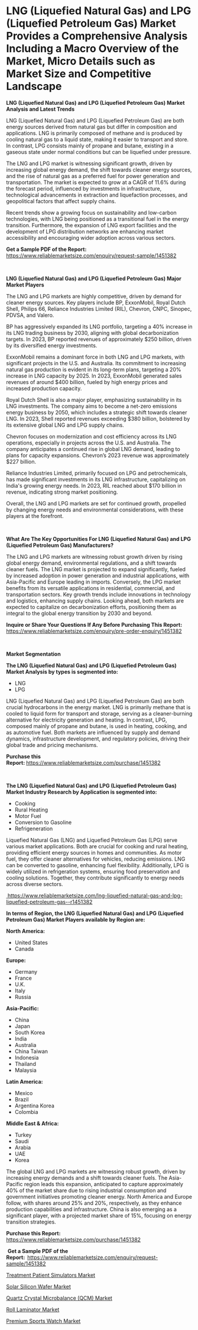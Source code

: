 <p><h1>LNG (Liquefied Natural Gas) and LPG (Liquefied Petroleum Gas) Market Provides a Comprehensive Analysis Including a Macro Overview of the Market, Micro Details such as Market Size and Competitive Landscape</h1></p><p><strong>LNG (Liquefied Natural Gas) and LPG (Liquefied Petroleum Gas) Market Analysis and Latest Trends</strong></p>
<p><p>LNG (Liquefied Natural Gas) and LPG (Liquefied Petroleum Gas) are both energy sources derived from natural gas but differ in composition and applications. LNG is primarily composed of methane and is produced by cooling natural gas to a liquid state, making it easier to transport and store. In contrast, LPG consists mainly of propane and butane, existing in a gaseous state under normal conditions but can be liquefied under pressure.</p><p>The LNG and LPG market is witnessing significant growth, driven by increasing global energy demand, the shift towards cleaner energy sources, and the rise of natural gas as a preferred fuel for power generation and transportation. The market is expected to grow at a CAGR of 11.6% during the forecast period, influenced by investments in infrastructure, technological advancements in extraction and liquefaction processes, and geopolitical factors that affect supply chains.</p><p>Recent trends show a growing focus on sustainability and low-carbon technologies, with LNG being positioned as a transitional fuel in the energy transition. Furthermore, the expansion of LNG export facilities and the development of LPG distribution networks are enhancing market accessibility and encouraging wider adoption across various sectors.</p></p>
<p><strong>Get a Sample PDF of the Report:&nbsp;</strong> <a href="https://www.reliablemarketsize.com/enquiry/request-sample/1451382?utm_campaign=2218&utm_medium=2&utm_source=Github&utm_content=ia&utm_term=02022025&utm_id=lng-liquefied-natural-gas-and-lpg-liquefied-petroleum-gas">https://www.reliablemarketsize.com/enquiry/request-sample/1451382</a></p>
<p>&nbsp;</p>
<p><strong>LNG (Liquefied Natural Gas) and LPG (Liquefied Petroleum Gas) Major Market Players</strong></p>
<p><p>The LNG and LPG markets are highly competitive, driven by demand for cleaner energy sources. Key players include BP, ExxonMobil, Royal Dutch Shell, Philips 66, Reliance Industries Limited (RIL), Chevron, CNPC, Sinopec, PDVSA, and Valero. </p><p>BP has aggressively expanded its LNG portfolio, targeting a 40% increase in its LNG trading business by 2030, aligning with global decarbonization targets. In 2023, BP reported revenues of approximately $250 billion, driven by its diversified energy investments.</p><p>ExxonMobil remains a dominant force in both LNG and LPG markets, with significant projects in the U.S. and Australia. Its commitment to increasing natural gas production is evident in its long-term plans, targeting a 20% increase in LNG capacity by 2025. In 2023, ExxonMobil generated sales revenues of around $400 billion, fueled by high energy prices and increased production capacity.</p><p>Royal Dutch Shell is also a major player, emphasizing sustainability in its LNG investments. The company aims to become a net-zero emissions energy business by 2050, which includes a strategic shift towards cleaner LNG. In 2023, Shell reported revenues exceeding $380 billion, bolstered by its extensive global LNG and LPG supply chains.</p><p>Chevron focuses on modernization and cost efficiency across its LNG operations, especially in projects across the U.S. and Australia. The company anticipates a continued rise in global LNG demand, leading to plans for capacity expansions. Chevron’s 2023 revenue was approximately $227 billion.</p><p>Reliance Industries Limited, primarily focused on LPG and petrochemicals, has made significant investments in its LNG infrastructure, capitalizing on India's growing energy needs. In 2023, RIL reached about $170 billion in revenue, indicating strong market positioning.</p><p>Overall, the LNG and LPG markets are set for continued growth, propelled by changing energy needs and environmental considerations, with these players at the forefront.</p></p>
<p>&nbsp;</p>
<p><strong>What Are The Key Opportunities For LNG (Liquefied Natural Gas) and LPG (Liquefied Petroleum Gas) Manufacturers?</strong></p>
<p><p>The LNG and LPG markets are witnessing robust growth driven by rising global energy demand, environmental regulations, and a shift towards cleaner fuels. The LNG market is projected to expand significantly, fueled by increased adoption in power generation and industrial applications, with Asia-Pacific and Europe leading in imports. Conversely, the LPG market benefits from its versatile applications in residential, commercial, and transportation sectors. Key growth trends include innovations in technology and logistics, enhancing supply chains. Looking ahead, both markets are expected to capitalize on decarbonization efforts, positioning them as integral to the global energy transition by 2030 and beyond.</p></p>
<p><strong>Inquire or Share Your Questions If Any Before Purchasing This Report:</strong> <a href="https://www.reliablemarketsize.com/enquiry/pre-order-enquiry/1451382?utm_campaign=2218&utm_medium=2&utm_source=Github&utm_content=ia&utm_term=02022025&utm_id=lng-liquefied-natural-gas-and-lpg-liquefied-petroleum-gas">https://www.reliablemarketsize.com/enquiry/pre-order-enquiry/1451382</a></p>
<p>&nbsp;</p>
<p><strong>Market Segmentation</strong></p>
<p><strong>The LNG (Liquefied Natural Gas) and LPG (Liquefied Petroleum Gas) Market Analysis by types is segmented into:</strong></p>
<p><ul><li>LNG</li><li>LPG</li></ul></p>
<p><p>LNG (Liquefied Natural Gas) and LPG (Liquefied Petroleum Gas) are both crucial hydrocarbons in the energy market. LNG is primarily methane that is cooled to liquid form for transport and storage, serving as a cleaner-burning alternative for electricity generation and heating. In contrast, LPG, composed mainly of propane and butane, is used in heating, cooking, and as automotive fuel. Both markets are influenced by supply and demand dynamics, infrastructure development, and regulatory policies, driving their global trade and pricing mechanisms.</p></p>
<p><strong>Purchase this Report:&nbsp;</strong><a href="https://www.reliablemarketsize.com/purchase/1451382?utm_campaign=2218&utm_medium=2&utm_source=Github&utm_content=ia&utm_term=02022025&utm_id=lng-liquefied-natural-gas-and-lpg-liquefied-petroleum-gas">https://www.reliablemarketsize.com/purchase/1451382</a></p>
<p>&nbsp;</p>
<p><strong>The LNG (Liquefied Natural Gas) and LPG (Liquefied Petroleum Gas) Market Industry Research by Application is segmented into:</strong></p>
<p><ul><li>Cooking</li><li>Rural Heating</li><li>Motor Fuel</li><li>Conversion to Gasoline</li><li>Refrigeneration</li></ul></p>
<p><p>Liquefied Natural Gas (LNG) and Liquefied Petroleum Gas (LPG) serve various market applications. Both are crucial for cooking and rural heating, providing efficient energy sources in homes and communities. As motor fuel, they offer cleaner alternatives for vehicles, reducing emissions. LNG can be converted to gasoline, enhancing fuel flexibility. Additionally, LPG is widely utilized in refrigeration systems, ensuring food preservation and cooling solutions. Together, they contribute significantly to energy needs across diverse sectors.</p></p>
<p><a href="https://www.reliablemarketsize.com/lng-liquefied-natural-gas-and-lpg-liquefied-petroleum-gas--r1451382?utm_campaign=2218&utm_medium=2&utm_source=Github&utm_content=ia&utm_term=02022025&utm_id=lng-liquefied-natural-gas-and-lpg-liquefied-petroleum-gas">&nbsp;https://www.reliablemarketsize.com/lng-liquefied-natural-gas-and-lpg-liquefied-petroleum-gas--r1451382</a></p>
<p><strong>In terms of Region, the LNG (Liquefied Natural Gas) and LPG (Liquefied Petroleum Gas) Market Players available by Region are:</strong></p>
<p>
    <p> <strong> North America: </strong>
        <ul>
            <li>United States</li>
            <li>Canada</li>
        </ul>
        </p> 
    <p> <strong> Europe: </strong>
        <ul>
            <li>Germany</li>
            <li>France</li>
            <li>U.K.</li>
            <li>Italy</li>
            <li>Russia</li>
        </ul>
        </p> 
    <p> <strong> Asia-Pacific: </strong>
        <ul>
            <li>China</li>
            <li>Japan</li>
            <li>South Korea</li>
            <li>India</li>
            <li>Australia</li>
            <li>China Taiwan</li>
            <li>Indonesia</li>
            <li>Thailand</li>
            <li>Malaysia</li>
        </ul>
        </p> 
    <p> <strong> Latin America: </strong>
        <ul>
            <li>Mexico</li>
            <li>Brazil</li>
            <li>Argentina Korea</li>
            <li>Colombia</li>
        </ul>
        </p> 
    <p> <strong> Middle East & Africa: </strong>
        <ul>
            <li>Turkey</li>
            <li>Saudi</li>
            <li>Arabia</li>
            <li>UAE</li>
            <li>Korea</li>
        </ul>
    </p>
    </p>
<p><p>The global LNG and LPG markets are witnessing robust growth, driven by increasing energy demands and a shift towards cleaner fuels. The Asia-Pacific region leads this expansion, anticipated to capture approximately 40% of the market share due to rising industrial consumption and government initiatives promoting cleaner energy. North America and Europe follow, with shares around 25% and 20%, respectively, as they enhance production capabilities and infrastructure. China is also emerging as a significant player, with a projected market share of 15%, focusing on energy transition strategies.</p></p>
<p><strong>Purchase this Report: </strong><a href="https://www.reliablemarketsize.com/purchase/1451382?utm_campaign=2218&utm_medium=2&utm_source=Github&utm_content=ia&utm_term=02022025&utm_id=lng-liquefied-natural-gas-and-lpg-liquefied-petroleum-gas">https://www.reliablemarketsize.com/purchase/1451382</a></p>
<p>&nbsp;<strong>Get a Sample PDF of the Report:&nbsp;&nbsp;</strong><a href="https://www.reliablemarketsize.com/enquiry/request-sample/1451382?utm_campaign=2218&utm_medium=2&utm_source=Github&utm_content=ia&utm_term=02022025&utm_id=lng-liquefied-natural-gas-and-lpg-liquefied-petroleum-gas">https://www.reliablemarketsize.com/enquiry/request-sample/1451382</a></p>
<p><strong></strong></p>
<p><p><a href="https://www.linkedin.com/pulse/thorough-overview-treatment-patient-simulators-market-including-9tdef?utm_campaign=2218&utm_medium=2&utm_source=Github&utm_content=ia&utm_term=02022025&utm_id=lng-liquefied-natural-gas-and-lpg-liquefied-petroleum-gas">Treatment Patient Simulators Market</a></p><p><a href="https://www.linkedin.com/pulse/sales-channel-penetration-analysis-solar-silicon-wafer-market-ekynf?utm_campaign=2218&utm_medium=2&utm_source=Github&utm_content=ia&utm_term=02022025&utm_id=lng-liquefied-natural-gas-and-lpg-liquefied-petroleum-gas">Solar Silicon Wafer Market</a></p><p><a href="https://www.linkedin.com/pulse/examining-future-quartz-crystal-microbalance-qcm-market-vdfnf?utm_campaign=2218&utm_medium=2&utm_source=Github&utm_content=ia&utm_term=02022025&utm_id=lng-liquefied-natural-gas-and-lpg-liquefied-petroleum-gas">Quartz Crystal Microbalance (QCM) Market</a></p><p><a href="https://www.linkedin.com/pulse/opportunities-challenges-roll-laminator-market-strategic-24lhf?utm_campaign=2218&utm_medium=2&utm_source=Github&utm_content=ia&utm_term=02022025&utm_id=lng-liquefied-natural-gas-and-lpg-liquefied-petroleum-gas">Roll Laminator Market</a></p><p><a href="https://www.linkedin.com/pulse/thorough-analysis-premium-sports-watch-market-itsindustrys-frnkf?utm_campaign=2218&utm_medium=2&utm_source=Github&utm_content=ia&utm_term=02022025&utm_id=lng-liquefied-natural-gas-and-lpg-liquefied-petroleum-gas">Premium Sports Watch Market</a></p></p>